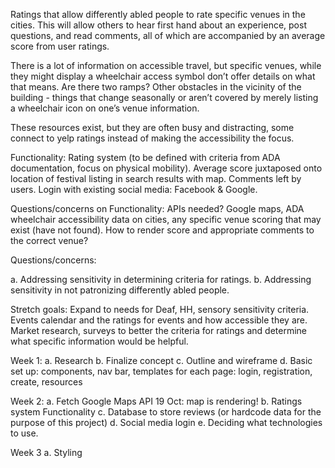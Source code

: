 Ratings that allow differently abled people to rate specific venues in the cities. This will allow others to hear first hand about an experience, post questions, and read comments, all of which are accompanied by an average score from user ratings.

There is a lot of information on accessible travel, but specific venues, while they might display a wheelchair access symbol don’t offer details on what that means. Are there two ramps? Other obstacles in the vicinity of the building - things that change seasonally or aren’t covered by merely listing a wheelchair icon on one’s venue information.

These resources exist, but they are often busy and distracting, some connect to yelp ratings instead of making the accessibility the focus.

Functionality: Rating system (to be defined with criteria from ADA documentation, focus on physical mobility). Average score juxtaposed onto location of festival listing in search results with map. Comments left by users. Login with existing social media: Facebook & Google.

Questions/concerns on Functionality: APIs needed? Google maps, ADA wheelchair accessibility data on cities, any specific venue scoring that may exist (have not found). How to render score and appropriate comments to the correct venue?

Questions/concerns:

a. Addressing sensitivity in determining criteria for ratings. b. Addressing sensitivity in not patronizing differently abled people.

Stretch goals: Expand to needs for Deaf, HH, sensory sensitivity criteria. Events calendar and the ratings for events and how accessible they are. Market research, surveys to better the criteria for ratings and determine what specific information would be helpful.

Week 1:
a. Research
b. Finalize concept
c. Outline and wireframe
d. Basic set up: components, nav bar, templates for each page: login, registration, create, resources

Week 2:
a. Fetch Google Maps API 19 Oct: map is rendering!
b. Ratings system Functionality
c. Database to store reviews (or hardcode data for the purpose of this project)
d. Social media login
e. Deciding what technologies to use.

Week 3 a. Styling
